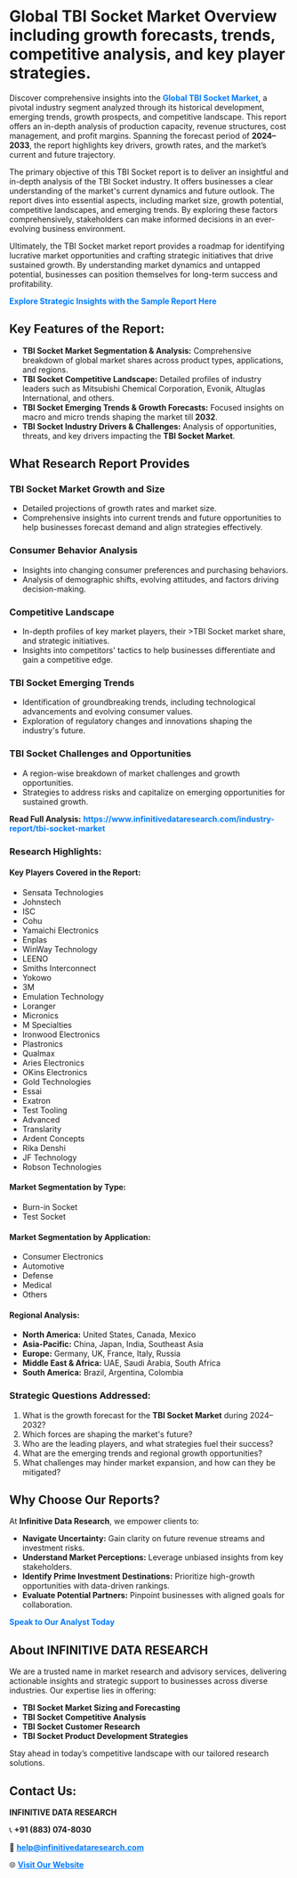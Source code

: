 <h1>Global TBI Socket Market Overview including growth forecasts, trends, competitive analysis, and key player strategies.</h1>
<p>
Discover comprehensive insights into the 
<a href="https://www.infinitivedataresearch.com/industry-report/tbi-socket-market" rel="dofollow" style="color: #007BFF; text-decoration: none;"><strong>Global TBI Socket Market</strong></a>, a pivotal industry segment analyzed through its historical development, emerging trends, growth prospects, and competitive landscape. This report offers an in-depth analysis of production capacity, revenue structures, cost management, and profit margins. Spanning the forecast period of <strong>2024–2033</strong>, the report highlights key drivers, growth rates, and the market’s current and future trajectory.
</p>
<p>
The primary objective of this TBI Socket report is to deliver an insightful and in-depth analysis of the TBI Socket industry. It offers businesses a clear understanding of the market's current dynamics and future outlook. The report dives into essential aspects, including market size, growth potential, competitive landscapes, and emerging trends. By exploring these factors comprehensively, stakeholders can make informed decisions in an ever-evolving business environment.
</p>
<p>
Ultimately, the TBI Socket market report provides a roadmap for identifying lucrative market opportunities and crafting strategic initiatives that drive sustained growth. By understanding market dynamics and untapped potential, businesses can position themselves for long-term success and profitability.
</p>
<p>
<a href="https://www.infinitivedataresearch.com/request-sample/reportId=106501" style="color: #007BFF; text-decoration: none;"><strong>Explore Strategic Insights with the Sample Report Here</strong></a>
</p>

<h2>Key Features of the Report:</h2>
<ul>
<li><strong>TBI Socket Market Segmentation & Analysis:</strong> Comprehensive breakdown of global market shares across product types, applications, and regions.</li>
<li><strong>TBI Socket Competitive Landscape:</strong> Detailed profiles of industry leaders such as Mitsubishi Chemical Corporation, Evonik, Altuglas International, and others.</li>
<li><strong>TBI Socket Emerging Trends & Growth Forecasts:</strong> Focused insights on macro and micro trends shaping the market till <strong>2032</strong>.</li>
<li><strong>TBI Socket Industry Drivers & Challenges:</strong> Analysis of opportunities, threats, and key drivers impacting the <strong>TBI Socket Market</strong>.</li>
</ul>

<h2>What Research Report Provides</h2>
<h3>TBI Socket Market Growth and Size</h3>
<ul>
<li>Detailed projections of growth rates and market size.</li>
<li>Comprehensive insights into current trends and future opportunities to help businesses forecast demand and align strategies effectively.</li>
</ul>

<h3>Consumer Behavior Analysis</h3>
<ul>
<li>Insights into changing consumer preferences and purchasing behaviors.</li>
<li>Analysis of demographic shifts, evolving attitudes, and factors driving decision-making.</li>
</ul>

<h3>Competitive Landscape</h3>
<ul>
<li>In-depth profiles of key market players, their >TBI Socket market share, and strategic initiatives.</li>
<li>Insights into competitors' tactics to help businesses differentiate and gain a competitive edge.</li>
</ul>

<h3>TBI Socket Emerging Trends</h3>
<ul>
<li>Identification of groundbreaking trends, including technological advancements and evolving consumer values.</li>
<li>Exploration of regulatory changes and innovations shaping the industry's future.</li>
</ul>

<h3>TBI Socket Challenges and Opportunities</h3>
<ul>
<li>A region-wise breakdown of market challenges and growth opportunities.</li>
<li>Strategies to address risks and capitalize on emerging opportunities for sustained growth.</li>
</ul>
<p><strong>Read Full Analysis:</strong> <a href="https://www.infinitivedataresearch.com/industry-report/tbi-socket-market" rel="dofollow" style="color: #007BFF; text-decoration: none;"><strong>https://www.infinitivedataresearch.com/industry-report/tbi-socket-market</strong></a></p>
<h3>Research Highlights:</h3>
<h4>Key Players Covered in the Report:</h4>
<ul><li>Sensata Technologies</li><li>Johnstech</li><li>ISC</li><li>Cohu</li><li>Yamaichi Electronics</li><li>Enplas</li><li>WinWay Technology</li><li>LEENO</li><li>Smiths Interconnect</li><li>Yokowo</li><li>3M</li><li>Emulation Technology</li><li>Loranger</li><li>Micronics</li><li>M Specialties</li><li>Ironwood Electronics</li><li>Plastronics</li><li>Qualmax</li><li>Aries Electronics</li><li>OKins Electronics</li><li>Gold Technologies</li><li>Essai</li><li>Exatron</li><li>Test Tooling</li><li>Advanced</li><li>Translarity</li><li>Ardent Concepts</li><li>Rika Denshi</li><li>JF Technology</li><li>Robson Technologies</li></ul>
<h4>Market Segmentation by Type:</h4>
<ul><li>Burn-in Socket</li><li>Test Socket</li></ul>
<h4>Market Segmentation by Application:</h4>
<ul><li>Consumer Electronics</li><li>Automotive</li><li>Defense</li><li>Medical</li><li>Others</li></ul>

<h4>Regional Analysis:</h4>
<ul>
<li><strong>North America:</strong> United States, Canada, Mexico</li>
<li><strong>Asia-Pacific:</strong> China, Japan, India, Southeast Asia</li>
<li><strong>Europe:</strong> Germany, UK, France, Italy, Russia</li>
<li><strong>Middle East & Africa:</strong> UAE, Saudi Arabia, South Africa</li>
<li><strong>South America:</strong> Brazil, Argentina, Colombia</li>
</ul>

<h3>Strategic Questions Addressed:</h3>
<ol>
<li>What is the growth forecast for the <strong>TBI Socket Market</strong> during 2024–2032?</li>
<li>Which forces are shaping the market's future?</li>
<li>Who are the leading players, and what strategies fuel their success?</li>
<li>What are the emerging trends and regional growth opportunities?</li>
<li>What challenges may hinder market expansion, and how can they be mitigated?</li>
</ol>

<h2>Why Choose Our Reports?</h2>
<p>At <strong>Infinitive Data Research</strong>, we empower clients to:</p>
<ul>
<li><strong>Navigate Uncertainty:</strong> Gain clarity on future revenue streams and investment risks.</li>
<li><strong>Understand Market Perceptions:</strong> Leverage unbiased insights from key stakeholders.</li>
<li><strong>Identify Prime Investment Destinations:</strong> Prioritize high-growth opportunities with data-driven rankings.</li>
<li><strong>Evaluate Potential Partners:</strong> Pinpoint businesses with aligned goals for collaboration.</li>
</ul>
<p><a href="https://www.infinitivedataresearch.com/industry-report/tbi-socket-market" rel="dofollow" style="color: #007BFF; text-decoration: none;"><strong>Speak to Our Analyst Today</strong></a></p>

<h2>About INFINITIVE DATA RESEARCH</h2>
<p>We are a trusted name in market research and advisory services, delivering actionable insights and strategic support to businesses across diverse industries. Our expertise lies in offering:</p>
<ul>
<li><strong>TBI Socket Market Sizing and Forecasting</strong></li>
<li><strong>TBI Socket Competitive Analysis</strong></li>
<li><strong>TBI Socket Customer Research</strong></li>
<li><strong>TBI Socket Product Development Strategies</strong></li>
</ul>
<p>Stay ahead in today’s competitive landscape with our tailored research solutions.</p>

<h2>Contact Us:</h2>
<p><strong>INFINITIVE DATA RESEARCH</strong></p>
<p>📞 <strong>+91 (883) 074-8030</strong></p>
<p>📧 <strong><a href="mailto:help@infinitivedataresearch.com" style="color: #007BFF;">help@infinitivedataresearch.com</a></strong></p>
<p>🌐 <strong><a href="https://www.infinitivedataresearch.com" rel="dofollow" style="color: #007BFF;">Visit Our Website</a></strong></p>